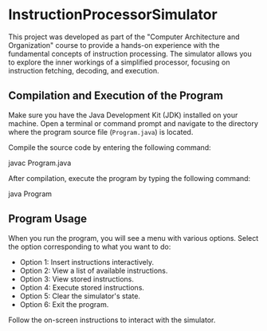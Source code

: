 # InstructionProcessorSimulator
This project was developed as part of the "Computer Architecture and Organization" course to provide a hands-on experience with the fundamental concepts of instruction processing. The simulator allows you to explore the inner workings of a simplified processor, focusing on instruction fetching, decoding, and execution.

## Compilation and Execution of the Program

Make sure you have the Java Development Kit (JDK) installed on your machine. Open a terminal or command prompt and navigate to the directory where the program source file (`Program.java`) is located.

Compile the source code by entering the following command:

javac Program.java

After compilation, execute the program by typing the following command:

java Program

## Program Usage

When you run the program, you will see a menu with various options. Select the option corresponding to what you want to do:

- Option 1: Insert instructions interactively.
- Option 2: View a list of available instructions.
- Option 3: View stored instructions.
- Option 4: Execute stored instructions.
- Option 5: Clear the simulator's state.
- Option 6: Exit the program.

Follow the on-screen instructions to interact with the simulator.
